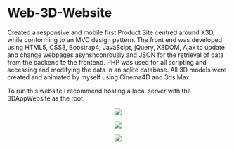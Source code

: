 # Web-3D-Website

Created a responsive and mobile first Product Site centred around X3D, while conforming to an MVC design pattern. The front end was developed using HTML5, CSS3, Boostrap4, JavaScipt, jQuery, X3DOM, Ajax to update and change webpages asynshconrously and JSON for the retrieval of data from the backend to the frontend. PHP was used for all scripting and accessing and modifying the data in an sqlite database.
All 3D models were created and animated by myself using Cinema4D and 3ds Max.

To run this website I recommend hosting a local server with the 3DAppWebsite as the root.

<p align="center">
  <img src="https://github.com/raksobha/Web3DApplications/blob/main/readMeImages/homepage.png">
</p>
<p align="center">
  <img src="https://github.com/raksobha/Web3DApplications/blob/main/readMeImages/cola.png">
</p>
<p align="center">
  <img src="https://github.com/raksobha/Web3DApplications/blob/main/readMeImages/sprite.png">
</p>

